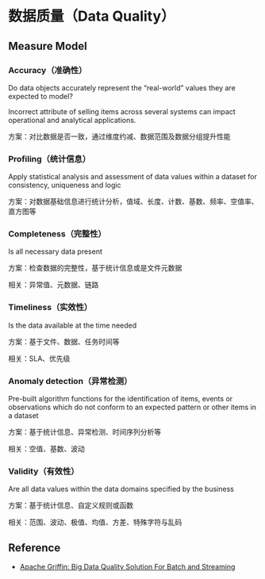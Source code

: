 # 数据质量（Data Quality）

## Measure Model

### Accuracy（准确性）

Do data objects accurately represent the “real-world” values they are expected to model?

Incorrect attribute of selling items across several systems can impact operational and analytical applications. 

方案：对比数据是否一致，通过维度约减、数据范围及数据分组提升性能

### Profiling（统计信息）

Apply statistical analysis and assessment of data values within a dataset for consistency, uniqueness and logic

方案：对数据基础信息进行统计分析，值域、长度、计数、基数、频率、空值率、直方图等

### Completeness（完整性）

Is all necessary data present

方案：检查数据的完整性，基于统计信息或是文件元数据

相关：异常值、元数据、链路

### Timeliness（实效性）

Is the data available at the time needed

方案：基于文件、数据、任务时间等

相关：SLA、优先级

### Anomaly detection（异常检测）

Pre-built algorithm functions for the identification of items, events or observations which do not conform to an expected pattern or other items in a dataset

方案：基于统计信息、异常检测、时间序列分析等

相关：空值、基数、波动

### Validity（有效性）

Are all data values within the data domains specified by the business

方案：基于统计信息、自定义规则或函数

相关：范围、波动、极值、均值、方差、特殊字符与乱码


## Reference

- [Apache Griffin: Big Data Quality Solution For Batch and Streaming](http://griffin.apache.org)